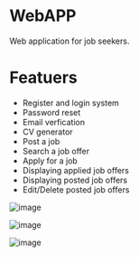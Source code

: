 # WebAPP
Web application for job seekers.

# Featuers
* Register and login system
* Password reset
* Email verfication
* CV generator
* Post a job
* Search a job offer
* Apply for a job
* Displaying applied job offers
* Displaying posted job offers
* Edit/Delete posted job offers

![image](https://github.com/igosw12/WebAPP/assets/63642738/1ab99ccd-7858-42c3-ae16-2350b75ff57f)

![image](https://github.com/igosw12/WebAPP/assets/63642738/102f1708-b93a-43b3-9ee4-9444e326d4ab)

![image](https://github.com/igosw12/WebAPP/assets/63642738/e838b350-6458-4336-b279-3f29a36be570)

